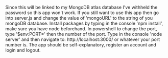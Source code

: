 Since this will be linked to my MongoDB atlas database I've withheld the password so this app won't work.
If you still want to use this app then go into server.js and change the value of 'mongoURL' to the string of you mongoDB database.
Install packages by typing in the console 'npm install', make sure you have node beforehand.
In powershell to change the port, type '$env:PORT=' then the number of the port.
Type in the console 'node server' and then navigate to:
http://localhost:3000/ or whatever your port number is.
The app should be self-explanatory, register an account and login and logout.
